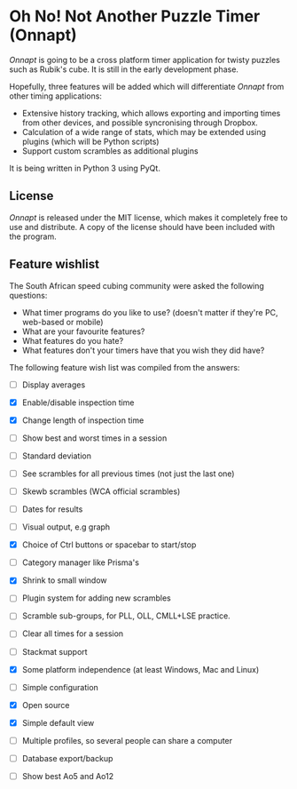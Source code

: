 Oh No! Not Another Puzzle Timer (Onnapt)
===============================================

*Onnapt* is going to be a cross platform timer application for twisty puzzles such as Rubik's cube. It is still in the early development phase.

Hopefully, three features will be added which will differentiate *Onnapt* from other timing applications:
 * Extensive history tracking, which allows exporting and importing times from other devices, and possible syncronising through Dropbox.
 * Calculation of a wide range of stats, which may be extended using plugins (which will be Python scripts)
 * Support custom scrambles as additional plugins

It is being written in Python 3 using PyQt.


License
-------
*Onnapt* is released under the MIT license, which makes it completely free to use and distribute. A copy of the license should have been included with the program.


Feature wishlist
----------------

The South African speed cubing community were asked the following questions:
 * What timer programs do you like to use? (doesn't matter if they're PC, web-based or mobile)
 * What are your favourite features?
 * What features do you hate?
 * What features don't your timers have that you wish they did have?

The following feature wish list was compiled from the answers:

 - [ ] Display averages
 - [x] Enable/disable inspection time
 - [x] Change length of inspection time
 - [ ] Show best and worst times in a session
 - [ ] Standard deviation
 - [ ] See scrambles for all previous times (not just the last one)
 - [ ] Skewb scrambles (WCA official scrambles)
 - [ ] Dates for results
 - [ ] Visual output, e.g graph
 - [x] Choice of Ctrl buttons or spacebar to start/stop
 - [ ] Category manager like Prisma's
 - [x] Shrink to small window
 - [ ] Plugin system for adding new scrambles
 - [ ] Scramble sub-groups, for PLL, OLL, CMLL+LSE practice.
 - [ ] Clear all times for a session
 - [ ] Stackmat support
 - [x] Some platform independence (at least Windows, Mac and Linux)
 - [ ] Simple configuration
 - [x] Open source
 - [x] Simple default view
 - [ ] Multiple profiles, so several people can share a computer
 - [ ] Database export/backup
 - [ ] Show best Ao5 and Ao12

